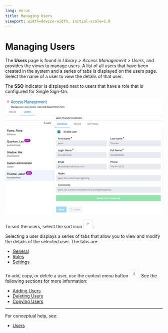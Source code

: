 ```yaml
---
lang: en-us
title: Managing Users
viewport: width=device-width, initial-scale=1.0
---
```


# Managing Users

The **Users** page is found in _Library > Access Management > Users_, and provides the views to manage users. A list of all users that have been created in the system and a series of tabs is displayed on the users page. Select the name of a user to view the details of that user.

The **SSO** indicator is displayed next to users that have a role that is configured for Single Sign-On.

![Users](../../../../../../Resources/Images/SM/Library/AccessManagement/users-page.png 'Users')

To sort the users, select the sort icon ![Sort Icon](../../../../../../Resources/Images/SM/Library/AccessManagement/sort-icon.png 'Sort Icon').

Selecting a user displays a series of tabs that allow you to view and modify the details of the selected user. The tabs are:

- [General](Modifying-Users/General.md)
- [Roles](Modifying-Users/Roles.md)
- [Settings](Modifying-Users/Settings.md)

To add, copy, or delete a user, use the context menu button ![Context Menu Button](../../../../../../Resources/Images/SM/Library/AccessManagement/context-menu.png 'Context Menu Button'). See the following sections for more information:

- [Adding Users](Adding-Users.md)
- [Deleting Users](Deleting-Users.md)
- [Copying Users](Copying-Users.md)

---

For conceptual help, see:

- [Users](../../../../../../administration/user-accounts.md)
